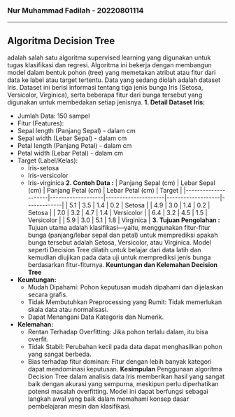 ### Nur Muhammad Fadilah - 20220801114
---
## Algoritma Decision Tree 
adalah salah satu algoritma supervised learning yang digunakan untuk tugas klasifikasi dan regresi. Algoritma ini bekerja dengan membangun model dalam bentuk pohon (tree) yang memetakan atribut atau fitur dari data ke label atau target tertentu.
Data yang sedang diolah adalah dataset Iris. Dataset ini berisi informasi tentang tiga jenis bunga Iris (Setosa, Versicolor, Virginica), serta beberapa fitur dari bunga tersebut yang digunakan untuk membedakan setiap jenisnya.
**1. Detail Dataset Iris:**
- Jumlah Data: 150 sampel
- Fitur (Features):
- Sepal length (Panjang Sepal) - dalam cm
- Sepal width (Lebar Sepal) - dalam cm
- Petal length (Panjang Petal) - dalam cm
- Petal width (Lebar Petal) - dalam cm
- Target (Label/Kelas):
  - Iris-setosa
  - Iris-versicolor
  - Iris-virginica
**2. Contoh Data :**
| Panjang Sepal (cm) | Lebar Sepal (cm) | Panjang Petal (cm) | Lebar Petal (cm) | Target      |
|---------------------|-------------------|---------------------|-------------------|-------------|
| 5.1                 | 3.5               | 1.4                 | 0.2               | Setosa      |
| 4.9                 | 3.0               | 1.4                 | 0.2               | Setosa      |
| 7.0                 | 3.2               | 4.7                 | 1.4               | Versicolor  |
| 6.4                 | 3.2               | 4.5                 | 1.5               | Versicolor  |
| 5.9                 | 3.0               | 5.1                 | 1.8               | Virginica   |
**3. Tujuan Pengolahan :**
Tujuan utama adalah klasifikasi—yaitu, menggunakan fitur-fitur bunga (panjang/lebar sepal dan petal) untuk memprediksi apakah bunga tersebut adalah Setosa, Versicolor, atau Virginica. Model seperti Decision Tree dilatih untuk belajar dari data latih dan kemudian diujikan pada data uji untuk memprediksi jenis bunga berdasarkan fitur-fiturnya.
**Keuntungan dan Kelemahan Decision Tree**
- **Keuntungan:**
  - Mudah Dipahami: Pohon keputusan mudah dipahami dan dijelaskan secara grafis.
  - Tidak Membutuhkan Preprocessing yang Rumit: Tidak memerlukan skala data atau normalisasi.
  - Dapat Menangani Data Kategoris dan Numerik.
- **Kelemahan:**
  - Rentan Terhadap Overfitting: Jika pohon terlalu dalam, itu bisa overfit.
  - Tidak Stabil: Perubahan kecil pada data dapat menghasilkan pohon yang sangat berbeda.
  - Bias terhadap fitur dominan: Fitur dengan lebih banyak kategori dapat mendominasi keputusan.
**Kesimpulan**
Penggunaan algoritma Decision Tree dalam analisis data Iris memberikan hasil yang sangat baik dengan akurasi yang sempurna, meskipun perlu diperhatikan potensi masalah overfitting. Model ini dapat berfungsi sebagai langkah awal yang baik dalam memahami konsep dasar pembelajaran mesin dan klasifikasi.
